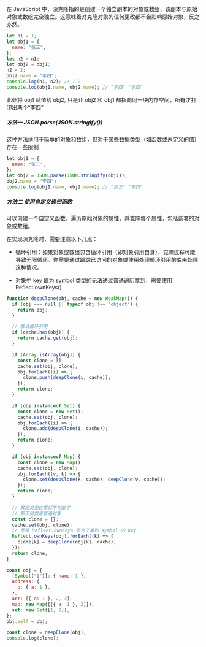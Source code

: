 在 JavaScript 中，深克隆指的是创建一个独立副本的对象或数组，该副本与原始对象或数组完全独立。这意味着对克隆对象的任何更改都不会影响原始对象，反之亦然。

```js
let n1 = 1;
let obj1 = {
  name: "张三",
};
let n2 = n1;
let obj2 = obj1;
n2 = 2;
obj2.name = "李四";
console.log(n1, n2); // 1 2
console.log(obj1.name, obj2.name); // "李四" "李四"
```

此处将 obj1 赋值给 obj2, 只是让 obj2 和 obj1 都指向同一块内存空间，所有才打印出两个“李四”

##### 方法一 JSON.parse(JSON.stringify())

这种方法适用于简单的对象和数组，但对于某些数据类型（如函数或未定义的值）存在一些限制

```js
let obj1 = {
  name: "张三",
};
let obj2 = JSON.parse(JSON.stringify(obj1));
obj2.name = "李四";
console.log(obj1.name, obj2.name); // "张三" "李四"
```

##### 方法二 使用自定义递归函数

可以创建一个自定义函数，遍历原始对象的属性，并克隆每个属性，包括嵌套的对象或数组。

在实现深克隆时，需要注意以下几点：

- 循环引用：如果对象或数组包含循环引用（即对象引用自身），克隆过程可能导致无限循环。你需要通过跟踪已访问的对象或使用处理循环引用的库来处理这种情况。

- 对象中 key 值为 symbol 类型的无法通过普通遍历拿到，需要使用 Reflect.ownKeys()

```js
function deepClone(obj, cache = new WeakMap()) {
  if (obj === null || typeof obj !== "object") {
    return obj;
  }

  // 解决循环引用
  if (cache.has(obj)) {
    return cache.get(obj);
  }

  if (Array.isArray(obj)) {
    const clone = [];
    cache.set(obj, clone);
    obj.forEach((i) => {
      clone.push(deepClone(i, cache));
    });
    return clone;
  }

  if (obj instanceof Set) {
    const clone = new Set();
    cache.set(obj, clone);
    obj.forEach((i) => {
      clone.add(deepClone(i, cache));
    });
    return clone;
  }

  if (obj instanceof Map) {
    const clone = new Map();
    cache.set(obj, clone);
    obj.forEach((v, k) => {
      clone.set(deepClone(k, cache), deepClone(v, cache));
    });
    return clone;
  }

  // 其他类型这里就不判断了
  // 都不是就是普通对象
  const clone = {};
  cache.set(obj, clone);
  // 使用 Reflect.ownKeys 是为了拿到 symbol 的 key
  Reflect.ownKeys(obj).forEach((k) => {
    clone[k] = deepClone(obj[k], cache);
  });
  return clone;
}

const obj = {
  [Symbol("1")]: { name: 1 },
  address: {
    p: { a: 1 },
  },
  arr: [{ a: 1 }, 2, 3],
  map: new Map([[{ a: 1 }, 2]]),
  set: new Set([1, 2]),
};
obj.self = obj;

const clone = deepClone(obj);
console.log(clone);
```
